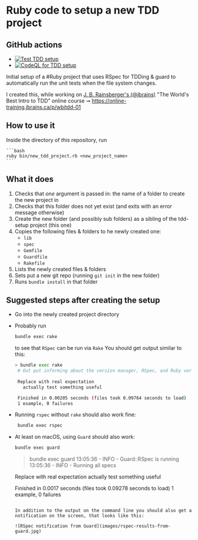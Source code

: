 # Ruby code to setup a new TDD project

## GitHub actions

* [![Test TDD setup](https://github.com/s2k/tdd-setup/actions/workflows/ruby_test.yml/badge.svg)](https://github.com/s2k/tdd-setup/actions/workflows/ruby_test.yml)
* [![CodeQL for TDD setup](https://github.com/s2k/tdd-setup/actions/workflows/codeql-analysis.yml/badge.svg)](https://github.com/s2k/tdd-setup/actions/workflows/codeql-analysis.yml)

Initial setup of a #Ruby project that uses RSpec for TDDing & guard to automatically run the unit tests when the file system changes.

I created this, while working on [J. B. Rainsberger's (@jbrains)](https://twitter.com/jbrains) "The World's Best Intro to TDD" online course ➙ https://online-training.jbrains.ca/p/wbitdd-01

## How to use it

Inside the directory of _this_ repository, run

    ```bash
    ruby bin/new_tdd_project.rb <new_project_name>
    ```

## What it does

1. Checks that _one_ argument is passed in: the name of a folder to create the new project in
2. Checks that this folder does not yet exist (and exits with an error message otherwise)
3. Create the new folder (and possibly sub folders) as a sibling of the tdd-setup project (this one)
4. Copies the following files & folders to he newly created one:
   * `lib`
   * `spec`
   * `Gemfile`
   * `Guardfile`
   * `Rakefile`
5. Lists the newly created files & folders
6. Sets put a new git repo (running `git init` in the new folder)
7. Runs `bundle install` in that folder

## Suggested steps after creating the setup

* Go into the newly created project directory
* Probably run
  ```bash
  bundle exec rake
  ```
  to see that `RSpec` can be run via `Rake`
  You should get output similar to this:
  ```bash
  > bundle exec rake
   # Out put informing about the version manager, RSpec, and Ruby versions used
   
   Replace with real expectation
     actually test something useful

   Finished in 0.00205 seconds (files took 0.09764 seconds to load)
   1 example, 0 failures
  ```
* Running `rspec` without `rake` should also work fine:
  ```bash
   bundle exec rspec
  ```
* At least on macOS, using `Guard` should also work:
  ```bash
  bundle exec guard
  ```
  > bundle exec guard
  13:05:36 - INFO - Guard::RSpec is running
  13:05:36 - INFO - Running all specs

  Replace with real expectation
    actually test something useful

  Finished in 0.0017 seconds (files took 0.09278 seconds to load)
  1 example, 0 failures
  ```

  In addition to the output on the command line you should also get a notification on the screen, that looks like this:
  
  ![RSpec notification from Guard](images/rspec-results-from-guard.jpg)
